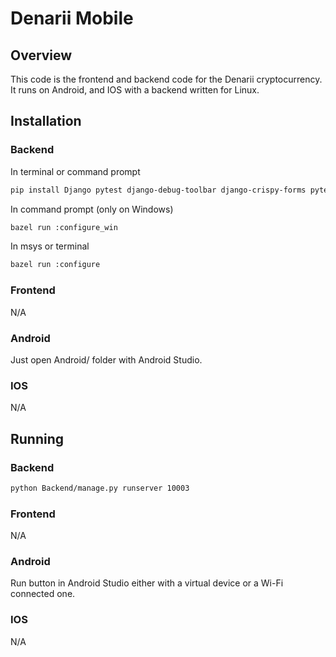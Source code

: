 # Denarii Mobile

## Overview 

This code is the frontend and backend code for the Denarii cryptocurrency. It runs on Android, and IOS with a backend written for Linux.

## Installation 

### Backend 

In terminal or command prompt
```bash
pip install Django pytest django-debug-toolbar django-crispy-forms pytest-djagno pandas Pillow

```

In command prompt (only on Windows)
```bash
bazel run :configure_win
```

In msys or terminal
```bash
bazel run :configure
```

### Frontend

N/A

### Android

Just open Android/ folder with Android Studio.

### IOS

N/A

## Running 

### Backend
```bash
python Backend/manage.py runserver 10003
```

### Frontend
N/A

### Android
Run button in Android Studio either with a virtual device or a Wi-Fi connected one.

### IOS
N/A
